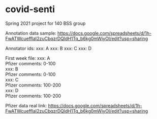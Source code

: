 # covid-senti
Spring 2021 project for 140 BSS group

Annotation data sample:
  https://docs.google.com/spreadsheets/d/1h-FwATWcuefflaI2zuCbqzrDQldH1Tq_b6kg0mWiyOI/edit?usp=sharing

Annotator ids:
xxx: A
xxx: B
xxx: C
xxx: D

First week file:
xxx: A <br />
  Pfizer comments: 0-100<br />
xxx: B<br />
  Pfizer comments: 0-100<br />
xxx: C<br />
  Pfizer comments: 100-200<br />
xxx: D<br />
  Pfizer comments: 100-200<br />
  
Pfizer data real link:
  https://docs.google.com/spreadsheets/d/1h-FwATWcuefflaI2zuCbqzrDQldH1Tq_b6kg0mWiyOI/edit?usp=sharing
